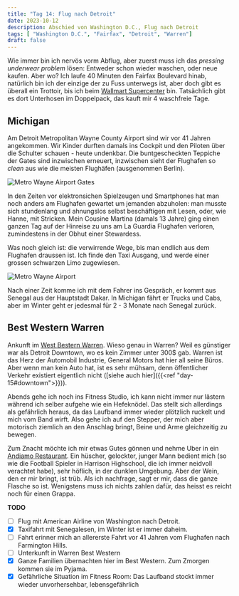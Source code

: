 ```yaml
---
title: "Tag 14: Flug nach Detroit"
date: 2023-10-12
description: Abschied von Washington D.C., Flug nach Detroit
tags: [ "Washington D.C.", "Fairfax", "Detroit", "Warren"]
draft: false
---
```


Wie immer bin ich nervös vorm Abflug, aber zuerst muss ich das *pressing underwear problem* lösen: Entweder schon wieder waschen, oder neue kaufen. Aber wo? Ich laufe 40 Minuten den Fairfax Boulevard hinab, natürlich bin ich der einzige der zu Fuss unterwegs ist, aber doch gibt es überall ein Trottoir, bis ich beim [Wallmart Supercenter](https://maps.apple.com/?address=11181%20Lee%20Hwy,%20Fairfax,%20VA%2022030,%20United%20States&auid=802491914575241400&ll=38.849751,-77.331971&lsp=9902&q=Walmart%20Supercenter) bin. Tatsächlich gibt es dort Unterhosen im Doppelpack, das kauft mir 4 waschfreie Tage.

## Michigan

Am Detroit Metropolitan Wayne County Airport sind wir vor 41 Jahren angekommen. Wir Kinder durften damals ins Cockpit und den Piloten über die Schulter schauen - heute undenkbar. Die buntgescheckten Teppiche der Gates sind inzwischen erneuert, inzwischen sieht der Flughafen so *clean* aus wie die meisten Flughäfen (ausgenommen Berlin). 

![](/images/IMG_0585.jpeg "Metro Wayne Airport Gates")

In den Zeiten vor elektronsichen Spielzeugen und Smartphones hat man noch anders am Flughafen gewartet um jemanden abzuholen: man musste sich stundenlang und ahnungslos selbst beschäftigen mit Lesen, oder, wie Hanne, mit Stricken. Mein Cousine Martina (damals 13 Jahre) ging einen ganzen Tag auf der Hinreise zu uns am La Guardia Flughafen verloren, zumindestens in der Obhut einer Stewardess.

Was noch gleich ist: die verwirrende Wege, bis man endlich aus dem Flughafen draussen ist. Ich finde den Taxi Ausgang, und werde einer grossen schwarzen Limo zugewiesen. 

![](/images/IMG_0589.jpeg "Metro Wayne Airport")

Nach einer Zeit komme ich mit dem Fahrer ins Gespräch, er kommt aus Senegal aus der Hauptstadt Dakar. In Michigan fährt er Trucks und Cabs, aber im Winter geht er jedesmal für 2 - 3 Monate nach Senegal zurück.

## Best Western Warren

Ankunft im [West Bestern Warren](https://www.bestwestern.com/en_US/book/hotels-in-warren/best-western-warren-hotel/propertyCode.23175.html). Wieso genau in Warren? Weil es günstiger war als Detroit Downtown, wo es kein Zimmer unter 300$ gab. Warren ist das Herz der Automobil Industrie, General Motors hat hier all seine Büros. Aber wenn man kein Auto hat, ist es sehr mühsam, denn öffentlicher Verkehr existiert eigentlich nicht ([siehe auch hier]({{<ref "day-15#downtown">}})).

Abends gehe ich noch ins Fitness Studio, ich kann nicht immer nur lästern während ich selber aufgehe wie ein Hefeknödel. Das stellt sich allerdings als gefährlich heraus, da das Laufband immer wieder plötzlich ruckelt und mich vom Band wirft. Also gehe ich auf den Stepper, der mich aber motorisch ziemlich an den Anschlag bringt, Beine und Arme gleichzeitig zu bewegen. 

Zum Znacht möchte ich mir etwas Gutes gönnen und nehme Uber in ein [Andiamo Restaurant](https://andiamoitalia.com/locations/warren/). Ein hüscher, gelockter, junger Mann bedient mich (so wie die Football Spieler in Harrison Highschool, die ich immer neidvoll verachtet habe), sehr höflich, in der dunklen Umgebung.  Aber der Wein, den er mir bringt, ist trüb. Als ich nachfrage, sagt er mir, dass die ganze Flasche so ist. Wenigstens muss ich nichts zahlen dafür, das heisst es reicht noch für einen Grappa.

**TODO**
- [ ] Flug mit American Airline von Washington nach Detroit.
- [x] Taxifahrt mit Senegalesen, im Winter ist er immer daheim. 
- [ ] Fahrt erinner mich an allererste Fahrt vor 41 Jahren vom Flughafen nach Farmington Hills.
- [ ] Unterkunft in Warren Best Western
- [x] Ganze Familien übernachten hier im Best Western. Zum Zmorgen kommen sie im Pyjama. 
- [x] Gefährliche Situation im Fitness Room: Das Laufband stockt immer wieder unvorhersehbar, lebensgefährlich